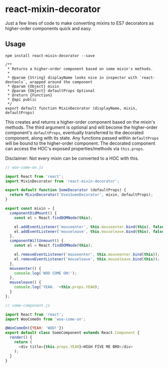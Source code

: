 # react-mixin-decorator
Just a few lines of code to make converting mixins to ES7 decorators as higher-order components quick and easy.

## Usage
`npm install react-mixin-decorator --save`

```
/**
 * Returns a higher-order component based on some mixin's methods.
 *
 * @param {String} displayName looks nice in inspector with `react-devtools`, wrapped around the component
 * @param {Object} mixin
 * @param {Object} defaultProps Optional
 * @return {Function}
 * @api public
 */
export default function MixinDecorator (displayName, mixin, defaultProps)
 ```
This creates and returns a higher-order component based on the mixin's methods.  The third argument is optional and will become the higher-order component's `defaultProps`, eventually transferred to the decorated component, along with its state. Any functions passed within `defaultProps` will be bound to the higher-order component.  The decorated component can access the HOC's exposed properties/methods via `this.props`.

Disclaimer: Not every mixin can be converted to a HOC with this.

```js
// woo-come-on.js

import React from 'react';
import MixinDecorator from 'react-mixin-decorator';

export default function SomeDecorator (defaultProps) {
  return MixinDecorator('UsesSomeDecorator', mixin, defaultProps);
}

export const mixin = {
  componentDidMount() {
    const el = React.findDOMNode(this);

    el.addEventListener('mouseenter', this.mouseenter.bind(this), false);
    el.addEventListener('mouseleave', this.mouseleave.bind(this), false);
  },
  componentWillUnmount() {
    const el = React.findDOMNode(this);

    el.removeEventListener('mouseenter', this.mouseenter.bind(this));
    el.removeEventListener('mouseleave', this.mouseleave.bind(this));
  },
  mouseenter() {
    console.log('WOO COME ON!');
  },
  mouseleave() {
    console.log('YEAH. '+this.props.YEAH);
  }
};
```
```js
// some-component.js

import React from 'react';
import WooComeOn from 'woo-come-on';

@WooComeOn({YEAH: 'WOO!'})
export default class SomeComponent extends React.Component {
  render() {
    return (
      <div title={this.props.YEAH}>HIGH FIVE ME BRO</div>
    );
  }
}
```
